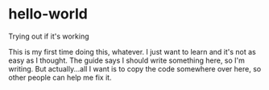 # hello-world
Trying out if it's working

This is my first time doing this, whatever. I just want to learn and it's not as easy as I thought. The guide says I should write something here, so I'm writing. But actually...all I want is to copy the code somewhere over here, so other people can help me fix it. 
